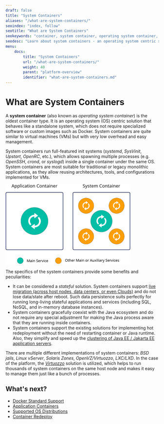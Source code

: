 ```yaml
---
draft: false
title: "System Containers"
aliases: "/what-are-system-containers/"
seoindex: "index, follow"
seotitle: "What are System Containers"
seokeywords: "container, system container, operating system container, os container, multi-process container, stateful container, system containers specifics, system containers benefits, system container implementation"
seodesc: "Learn about system containers - an operating system centric solution similar to virtual machines. Find out about system containers specifics, benefits, and the implementation used on the platform."
menu: 
    docs:
        title: "System Containers"
        url: "/what-are-system-containers/"
        weight: 40
        parent: "platform-overview"
        identifier: "what-are-system-containers.md"
---
```


# What are System Containers

A **system container** (also known as *operating system container*) is the oldest container type. It is an operating system (OS) centric solution that behaves like a standalone system, which does not require specialized software or custom images such as Docker. System containers are quite similar to virtual machines (VMs) but with very low overhead and easy management.

System containers run full-featured init systems (*systemd*, *SysVinit*, *Upstart*, *OpenRC*, etc.), which allows spawning multiple processes (e.g. *OpenSSH*, *crond*, or *syslogd*) inside a single container under the same OS. System containers are most suitable for traditional or legacy monolithic applications, as they allow reusing architectures, tools, and configurations implemented for VMs.

![services in application and system containers](services-in-application-and-system-containers.png)

The specifics of the system containers provide some benefits and peculiarities:

* It can be considered a *stateful* solution. System containers support [live migration (across host nodes, data centers, or even Clouds)](https://www.virtuozzo.com/company/blog/live-containers-migration-across-data-centers-aws-and-azure-integration/) and do not lose data/state after reboot. Such data persistence suits perfectly for running long-living stateful applications and services (including SQL, NoSQL, and in-memory database instances).
* System containers gracefully coexist with the Java ecosystem and do not require any special adjustment for making the Java process aware that they are running inside containers.
* System containers support the existing solutions for implementing hot redeployment without the need of restarting container or Java runtime. Also, they simplify and speed up the [clustering of Java EE / Jakarta EE application servers](https://www.virtuozzo.com/company/blog/glassfish-payara-auto-clustering-cloud-hosting/).

There are multiple different implementations of system containers: *BSD jails*, *Linux vServer*, *Solaris Zones*, *OpenVZ/Virtuozzo*, *LXC/LXD*. In the case of the platform, the *[Virtuozzo](https://www.virtuozzo.com/application-platform/)* solution is utilized, which helps to run thousands of system containers on the same host node and makes it easy to manage them just like a bunch of processes.

## What's next?

* [Docker Standard Support](/dockers-overview)
* [Application Containers](/what-are-application-containers)
* [Supported OS Distributions](/docker-supported-distributions)
* [Container Redeploy](/container-redeploy)